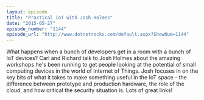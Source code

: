 ```yaml
---
layout: episode
title: "Practical IoT with Josh Holmes"
date: "2015-05-27"
episode_number: "1144"
episode_url: "http://www.dotnetrocks.com/default.aspx?ShowNum=1144"
---
```


What happens when a bunch of developers get in a room with a bunch of IoT devices? Carl and Richard talk to Josh Holmes about the amazing workshops he's been running to get people looking at the potential of small computing devices in the world of Internet of Things. Josh focuses in on the key bits of what it takes to make something useful in the IoT space - the difference between prototype and production hardware, the role of the cloud, and how critical the security situation is. Lots of great links!
